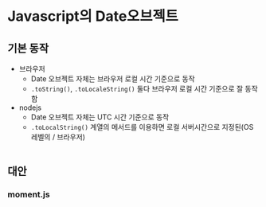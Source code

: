 # Javascript의 Date오브젝트

## 기본 동작

- 브라우저
  - Date 오브젝트 자체는 브라우저 로컬 시간 기준으로 동작
  - `.toString()`, `.toLocaleString()` 둘다 브라우저 로컬 시간 기준으로 잘 동작함
- nodejs
  - Date 오브젝트 자체는 UTC 시간 기준으로 동작
  - `.toLocalString()` 계열의 메서드를 이용하면 로컬 서버시간으로 지정된(OS레벨의 / 브라우저)

```js

```

## 대안

### moment.js

